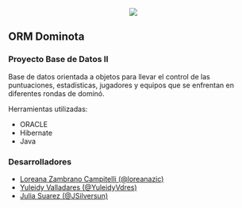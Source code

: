 <p align="center">
  <img src="http://www.unet.edu.ve/images/logo_unet.jpg"/>
</p>

## ORM Dominota
### Proyecto Base de Datos II

Base de datos orientada a objetos para llevar el control de las puntuaciones, estadísticas, jugadores y equipos que se 
enfrentan en diferentes rondas de dominó.

Herramientas utilizadas:

* ORACLE
* Hibernate
* Java

### Desarrolladores
* [Loreana Zambrano Campitelli (@loreanazic)](https://github.com/loreanazic)
* [Yuleidy Valladares (@YuleidyVdres)](https://github.com/YuleidyVdres)
* [Julia Suarez (@JSilversun)](https://github.com/JSilversun)
